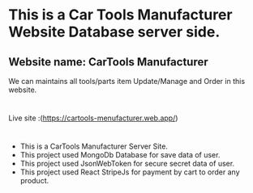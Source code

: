 # This is a Car Tools Manufacturer Website Database server side.
## Website name:    CarTools Manufacturer
 We can maintains all tools/parts item Update/Manage and Order in this website.
#
Live site :(https://cartools-menufacturer.web.app/)
#
* This is a CarTools Manufacturer Server Site.
* This project used MongoDb Database for save data of user.
* This project used JsonWebToken for secure secret data of user.
* This project used React StripeJs for payment by cart to order any product.
